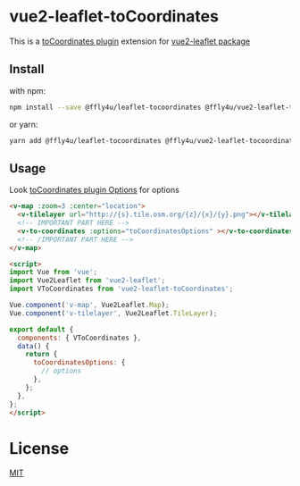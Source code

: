 # vue2-leaflet-toCoordinates
This is a [toCoordinates plugin](https://github.com/ffly4u-open-source/leaflet-toCoordinates) extension for [vue2-leaflet package](https://github.com/KoRiGaN/Vue2Leaflet)

## Install

with npm:
```bash
npm install --save @ffly4u/leaflet-tocoordinates @ffly4u/vue2-leaflet-tocoordinates
```

or yarn:
```bash
yarn add @ffly4u/leaflet-tocoordinates @ffly4u/vue2-leaflet-tocoordinates
```

## Usage

Look [toCoordinates plugin Options](https://github.com/ffly4u-open-source/leaflet-toCoordinates#options) for options

``` html
<v-map :zoom=3 :center="location">
  <v-tilelayer url="http://{s}.tile.osm.org/{z}/{x}/{y}.png"></v-tilelayer>
  <!-- IMPORTANT PART HERE -->
  <v-to-coordinates :options="toCoordinatesOptions" ></v-to-coordinates>
  <!-- /IMPORTANT PART HERE -->
</v-map>

<script>
import Vue from 'vue';
import Vue2Leaflet from 'vue2-leaflet';
import VToCoordinates from 'vue2-leaflet-toCoordinates';

Vue.component('v-map', Vue2Leaflet.Map);
Vue.component('v-tilelayer', Vue2Leaflet.TileLayer);

export default {
  components: { VToCoordinates },
  data() {
    return {
      toCoordinatesOptions: {
        // options
      },
    };
  },
};
</script>
```

# License

[MIT](https://github.com/ffly4u-open-source/vue2-leaflet-toCoordinates/blob/master/LICENSE)
